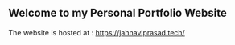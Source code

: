 ## Welcome to my Personal Portfolio Website

The website is hosted at : https://jahnaviprasad.tech/
